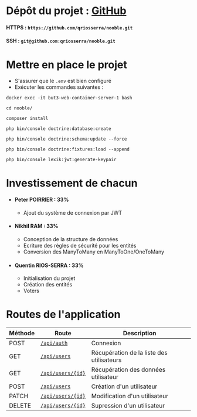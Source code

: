 # Dépôt du projet : [GitHub](https://github.com/qriosserra/nooble)
#### HTTPS : `https://github.com/qriosserra/nooble.git`
#### SSH : `git@github.com:qriosserra/nooble.git`

# Mettre en place le projet

- S'assurer que le `.env` est bien configuré
- Exécuter les commandes suivantes :

```shell
docker exec -it but3-web-container-server-1 bash
```

```shell
cd nooble/
```

```shell
composer install
```

```shell
php bin/console doctrine:database:create
```

```shell
php bin/console doctrine:schema:update --force
```

```shell
php bin/console doctrine:fixtures:load --append
```

```shell
php bin/console lexik:jwt:generate-keypair
```

# Investissement de chacun

- #### Peter POIRRIER : 33%
    - Ajout du système de connexion par JWT
- #### Nikhil RAM : 33%
    - Conception de la structure de données
    - Ecriture des règles de sécurité pour les entités
    - Conversion des ManyToMany en ManyToOne/OneToMany
- #### Quentin RIOS-SERRA : 33%
    - Initialisation du projet
    - Création des entités
    - Voters

# Routes de l'application

| Méthode | Route                                                                 | Description                               |
|---------|-----------------------------------------------------------------------|-------------------------------------------|
| POST    | [`/api/auth`](http://localhost:80/nooble/public/api/auth)             | Connexion                                 |
| GET     | [`/api/users`](http://localhost:80/nooble/public/api/users)           | Récupération de la liste des utilisateurs |
| GET     | [`/api/users/{id}`](http://localhost:80/nooble/public/api/users/{id}) | Récupération des données utilisateur      |
| POST    | [`/api/users`](http://localhost:80/nooble/public/api/users)           | Création d'un utilisateur                 |
| PATCH   | [`/api/users/{id}`](http://localhost:80/nooble/public/api/users/{id}) | Modification d'un utilisateur             |
| DELETE  | [`/api/users/{id}`](http://localhost:80/nooble/public/api/users/{id}) | Supression d'un utilisateur               |